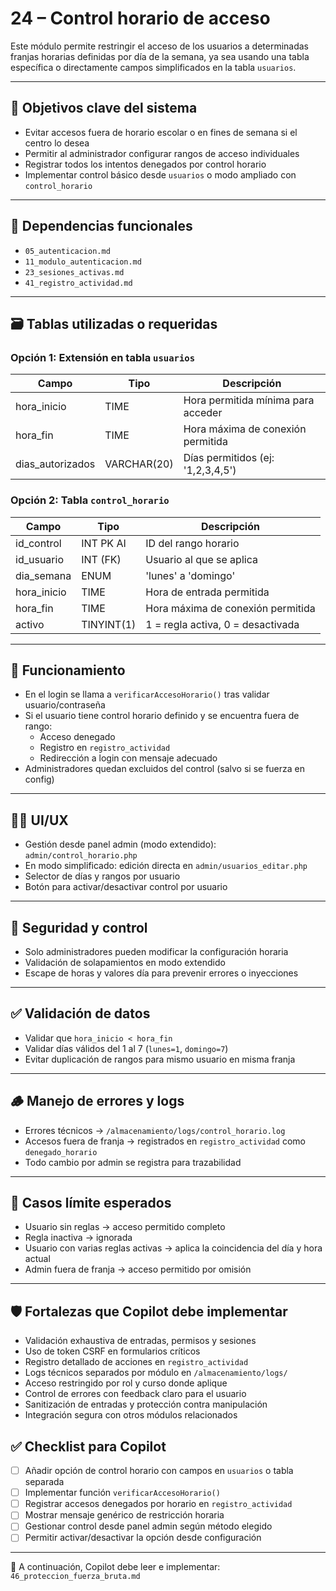 # 24 – Control horario de acceso

Este módulo permite restringir el acceso de los usuarios a determinadas franjas horarias definidas por día de la semana, ya sea usando una tabla específica o directamente campos simplificados en la tabla `usuarios`.

---

## 🎯 Objetivos clave del sistema

- Evitar accesos fuera de horario escolar o en fines de semana si el centro lo desea  
- Permitir al administrador configurar rangos de acceso individuales  
- Registrar todos los intentos denegados por control horario  
- Implementar control básico desde `usuarios` o modo ampliado con `control_horario`

---

## 🔗 Dependencias funcionales

- `05_autenticacion.md`  
- `11_modulo_autenticacion.md`  
- `23_sesiones_activas.md`  
- `41_registro_actividad.md`  

---

## 🗃️ Tablas utilizadas o requeridas

### Opción 1: Extensión en tabla `usuarios`

| Campo           | Tipo         | Descripción                                  |
|------------------|--------------|----------------------------------------------|
| hora_inicio      | TIME         | Hora permitida mínima para acceder            |
| hora_fin         | TIME         | Hora máxima de conexión permitida            |
| dias_autorizados | VARCHAR(20)  | Días permitidos (ej: '1,2,3,4,5')             |

### Opción 2: Tabla `control_horario`

| Campo          | Tipo         | Descripción                                     |
|----------------|--------------|-------------------------------------------------|
| id_control     | INT PK AI    | ID del rango horario                           |
| id_usuario     | INT (FK)     | Usuario al que se aplica                       |
| dia_semana     | ENUM         | 'lunes' a 'domingo'                            |
| hora_inicio    | TIME         | Hora de entrada permitida                      |
| hora_fin       | TIME         | Hora máxima de conexión permitida              |
| activo         | TINYINT(1)   | 1 = regla activa, 0 = desactivada              |

---

## 🧩 Funcionamiento

- En el login se llama a `verificarAccesoHorario()` tras validar usuario/contraseña  
- Si el usuario tiene control horario definido y se encuentra fuera de rango:
  - Acceso denegado
  - Registro en `registro_actividad`
  - Redirección a login con mensaje adecuado  
- Administradores quedan excluidos del control (salvo si se fuerza en config)

---

## 🧑‍💻 UI/UX

- Gestión desde panel admin (modo extendido): `admin/control_horario.php`  
- En modo simplificado: edición directa en `admin/usuarios_editar.php`  
- Selector de días y rangos por usuario  
- Botón para activar/desactivar control por usuario

---

## 🔐 Seguridad y control

- Solo administradores pueden modificar la configuración horaria  
- Validación de solapamientos en modo extendido  
- Escape de horas y valores día para prevenir errores o inyecciones

---

## ✅ Validación de datos

- Validar que `hora_inicio < hora_fin`  
- Validar días válidos del 1 al 7 (`lunes=1`, `domingo=7`)  
- Evitar duplicación de rangos para mismo usuario en misma franja  

---

## 🪵 Manejo de errores y logs

- Errores técnicos → `/almacenamiento/logs/control_horario.log`  
- Accesos fuera de franja → registrados en `registro_actividad` como `denegado_horario`  
- Todo cambio por admin se registra para trazabilidad

---

## 🧪 Casos límite esperados

- Usuario sin reglas → acceso permitido completo  
- Regla inactiva → ignorada  
- Usuario con varias reglas activas → aplica la coincidencia del día y hora actual  
- Admin fuera de franja → acceso permitido por omisión  

---

## 🛡️ Fortalezas que Copilot debe implementar

- Validación exhaustiva de entradas, permisos y sesiones
- Uso de token CSRF en formularios críticos
- Registro detallado de acciones en `registro_actividad`
- Logs técnicos separados por módulo en `/almacenamiento/logs/`
- Acceso restringido por rol y curso donde aplique
- Control de errores con feedback claro para el usuario
- Sanitización de entradas y protección contra manipulación
- Integración segura con otros módulos relacionados


## ✅ Checklist para Copilot

- [ ] Añadir opción de control horario con campos en `usuarios` o tabla separada  
- [ ] Implementar función `verificarAccesoHorario()`  
- [ ] Registrar accesos denegados por horario en `registro_actividad`  
- [ ] Mostrar mensaje genérico de restricción horaria  
- [ ] Gestionar control desde panel admin según método elegido  
- [ ] Permitir activar/desactivar la opción desde configuración  

---

📌 A continuación, Copilot debe leer e implementar: `46_proteccion_fuerza_bruta.md`
